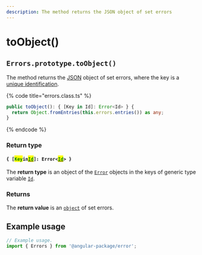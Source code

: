 ```yaml
---
description: The method returns the JSON object of set errors
---
```


# toObject()

## `Errors.prototype.toObject()`

The method returns the [JSON](https://developer.mozilla.org/en-US/docs/Web/JavaScript/Reference/Global\_Objects/JSON) object of set errors, where the key is a [unique identification](../../getting-started/basic-concepts.md#unique-identification).

{% code title="errors.class.ts" %}
```typescript
public toObject(): { [Key in Id]: Error<Id> } {
  return Object.fromEntries(this.errors.entries()) as any;
}
```
{% endcode %}

### Return type

#### `{ [`<mark style="color:green;">`Key`</mark>`in`[<mark style="color:green;">`Id`</mark>](../generic-type-variables.md#errors-less-than-id-greater-than)`]: Error<`[<mark style="color:green;">`Id`</mark>](../generic-type-variables.md#errors-less-than-id-greater-than)`> }`

The **return type** is an object of the [`Error`](broken-reference) objects in the keys of generic type variable [`Id`](../generic-type-variables.md#errors-less-than-id-greater-than).

### Returns

The **return value** is an [`object`](https://developer.mozilla.org/en-US/docs/Web/JavaScript/Reference/Global\_Objects/Object) of set errors.

## Example usage

```typescript
// Example usage.
import { Errors } from '@angular-package/error';


```
